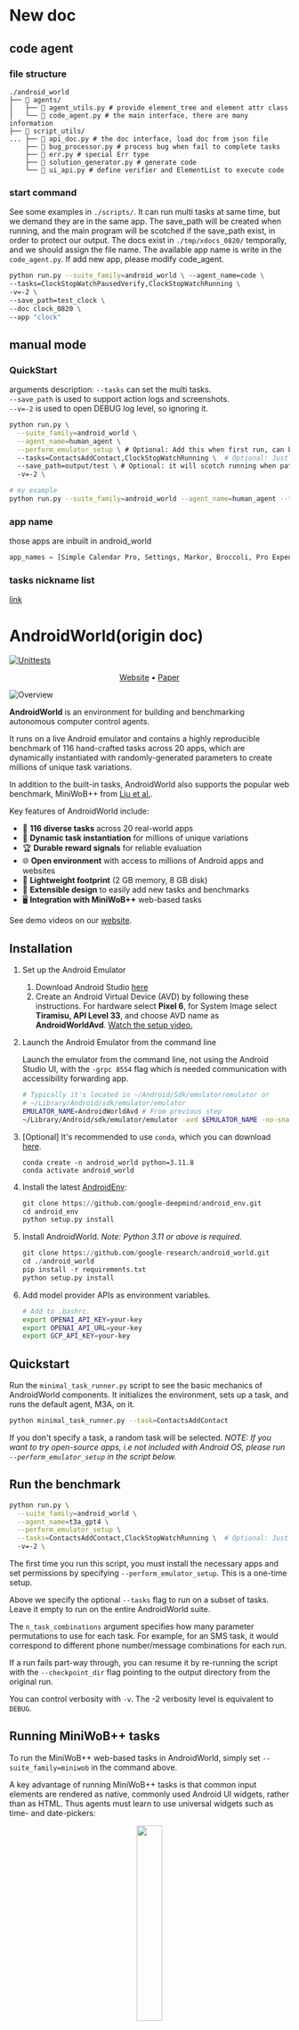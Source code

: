 # New doc
## code agent
### file structure
```
./android_world
├── 📂 agents/
│   ├── 📄 agent_utils.py # provide element_tree and element attr class
│   └── 📄 code_agent.py # the main interface, there are many information
├── 📂 script_utils/
... ├── 📄 api_doc.py # the doc interface, load doc from json file
    ├── 📄 bug_processor.py # process bug when fail to complete tasks
    ├── 📄 err.py # special Err type
    ├── 📄 solution_generator.py # generate code
    └── 📄 ui_api.py # define verifier and ElementList to execute code
```
### start command
See some examples in `./scripts/`.
It can run multi tasks at same time, but we demand they are in the same app.
The save_path will be created when running, and the main program will be scotched if the save_path exist, in order to protect our output.
The docs exist in `./tmp/xdocs_0820/` temporally, and we should assign the file name.
The available app name is write in the `code_agent.py`. If add new app, please modify code_agent.
```bash
python run.py --suite_family=android_world \ --agent_name=code \
--tasks=ClockStopWatchPausedVerify,ClockStopWatchRunning \
-v=-2 \
--save_path=test_clock \
--doc clock_0820 \
--app "clock"
```
## manual mode
### QuickStart
arguments description:
`--tasks` can set the multi tasks.  
`--save_path` is used to support action logs and screenshots.  
`--v=-2` is used to open DEBUG log level, so ignoring it.  
```bash
python run.py \
  --suite_family=android_world \
  --agent_name=human_agent \
  --perform_emulator_setup \ # Optional: Add this when first run, can be ignored on 3090.
  --tasks=ContactsAddContact,ClockStopWatchRunning \  # Optional: Just run on a subset.
  --save_path=output/test \ # Optional: it will scotch running when path has already existed.
  -v=-2 \

# my example
python run.py --suite_family=android_world --agent_name=human_agent --tasks=ContactsAddContact
```
### app name
those apps are inbuilt in android_world
```python
app_names = [Simple Calendar Pro, Settings, Markor, Broccoli, Pro Expense, Simple SMS Messenger, OpenTracks, Tasks, Clock, Joplin, Retro Music, Simple Gallery Pro, Camera, Chrome, Contacts, OsmAnd, VLC, Audio Recorder, Files, Simple Draw Pro]
```
### tasks nickname list
[link](https://google-research.github.io/android_world/task_list.html)
# AndroidWorld(origin doc)

[![Unittests](https://github.com/google-research/android_world/actions/workflows/pytest.yml/badge.svg)](https://github.com/google-research/android_world/actions/workflows/pytest.yml)

<p align="center">
<a href="https://google-research.github.io/android_world/">Website</a> •
<a href="https://arxiv.org/pdf/2405.14573">Paper</a>
</p>

![Overview](assets/overview.png)

**AndroidWorld** is an environment for building and benchmarking autonomous computer control agents.

It runs on a live Android emulator and contains a highly reproducible benchmark of 116 hand-crafted tasks across 20 apps, which are dynamically instantiated with randomly-generated parameters to create millions of unique task variations.

In addition to the built-in tasks, AndroidWorld also supports the popular web benchmark, MiniWoB++ from [Liu et al.](http://arxiv.org/abs/1802.08802).

Key features of AndroidWorld include:

* 📝 **116 diverse tasks** across 20 real-world apps
* 🎲 **Dynamic task instantiation** for millions of unique variations
* 🏆 **Durable reward signals** for reliable evaluation
* 🌐 **Open environment** with access to millions of Android apps and websites
* 💾 **Lightweight footprint** (2 GB memory, 8 GB disk)
* 🔧 **Extensible design** to easily add new tasks and benchmarks
* 🖥️ **Integration with MiniWoB++** web-based tasks

See demo videos on our [website](https://google-research.github.io/android_world/).

## Installation

1. Set up the Android Emulator
   1. Download Android Studio [here](https://developer.android.com/studio?gad_source=1&gclid=Cj0KCQjw3ZayBhDRARIsAPWzx8oLcadBD0vAq8xmUutaunLGSzhgEtLz4xVZ_SpV4G0xJazS7LxQkDsaAuveEALw_wcB&gclsrc=aw.ds)
   2. Create an Android Virtual Device (AVD) by following these instructions. For hardware select **Pixel 6**, for System Image select **Tiramisu, API Level 33**, and choose AVD name as **AndroidWorldAvd**. [Watch the setup video.](https://github.com/google-research/android_world/assets/162379927/efc33980-8b36-44be-bb2b-a92d4c334a50)

1. Launch the Android Emulator from the command line

    Launch the emulator from the command line, not using the Android Studio UI, with the `-grpc 8554` flag which is needed communication with accessibility forwarding app.

    ```bash
    # Typically it's located in ~/Android/Sdk/emulator/emulator or
    # ~/Library/Android/sdk/emulator/emulator
    EMULATOR_NAME=AndroidWorldAvd # From previous step
    ~/Library/Android/sdk/emulator/emulator -avd $EMULATOR_NAME -no-snapshot -grpc 8554
    ```

1. [Optional] It's recommended to use `conda`, which you can download [here](https://docs.anaconda.com/free/miniconda/miniconda-install/).

    ```
    conda create -n android_world python=3.11.8
    conda activate android_world
    ```

1. Install the latest [AndroidEnv](https://github.com/google-deepmind/android_env):

    ```python
    git clone https://github.com/google-deepmind/android_env.git
    cd android_env
    python setup.py install
    ```

1. Install AndroidWorld. *Note: Python 3.11 or above is required.*

    ```python
    git clone https://github.com/google-research/android_world.git
    cd ./android_world
    pip install -r requirements.txt
    python setup.py install
    ```

1. Add model provider APIs as environment variables.

    ```bash
    # Add to .bashrc.
    export OPENAI_API_KEY=your-key
    export OPENAI_API_URL=your-key
    export GCP_API_KEY=your-key
    ```

## Quickstart

Run the `minimal_task_runner.py` script to see the basic mechanics of AndroidWorld components. It initializes the environment, sets up a task, and runs the default agent, M3A, on it.
```bash
python minimal_task_runner.py --task=ContactsAddContact
```

If you don't specify a task, a random task will be selected. *NOTE: If you want to try open-source apps, i.e not included with Android OS, please run `--perform_emulator_setup` in the script below.*

## Run the benchmark

```bash
python run.py \
  --suite_family=android_world \
  --agent_name=t3a_gpt4 \
  --perform_emulator_setup \
  --tasks=ContactsAddContact,ClockStopWatchRunning \  # Optional: Just run on a subset.
  -v=-2 \
```

The first time you run this script, you must install the necessary apps and set permissions by specifying `--perform_emulator_setup`. This is a one-time setup.

Above we specify the optional `--tasks` flag to run on a subset of tasks. Leave it empty to run on the entire AndroidWorld suite.

The `n_task_combinations` argument specifies how many parameter permutations to use for each task. For example, for an SMS task, it would correspond to different phone number/message combinations for each run.

If a run fails part-way through, you can resume it by re-running the script with the `--checkpoint_dir` flag pointing to the output directory from the original run.

You can control verbosity with `-v`. The -2 verbosity level is equivalent to `DEBUG`.

## Running MiniWoB++ tasks

To run the MiniWoB++ web-based tasks in AndroidWorld, simply set
`--suite_family=miniwob` in the command above.

A key advantage of running MiniWoB++ tasks is that common input elements are
rendered as native, commonly used Android UI widgets, rather than as HTML. Thus agents must learn to use universal
widgets such as time- and date-pickers:

<p align="center">
   <img src="assets/miniwob.png" style="width:30%">
</p>

## Create your own agent

In addition to the agents we provide [here](https://github.com/google-research/android_world/tree/main/android_world/agents), you can also easily create your own agent and run the benchmark with it as follows.

1. Create an agent class that inherits from [EnvironmentInteractingAgent](https://github.com/google-research/android_world/blob/6e4feb00702735c9a7485f4ae714528a058cb2b7/android_world/agents/base_agent.py#L39C1-L39C44) and implement the [step](https://github.com/google-research/android_world/blob/6e4feb00702735c9a7485f4ae714528a058cb2b7/android_world/agents/base_agent.py#L116) method.
In the current workflow, the agent tries to complete a task in a for loop. In each round, the [step](https://github.com/google-research/android_world/blob/6e4feb00702735c9a7485f4ae714528a058cb2b7/android_world/agents/base_agent.py#L116) method will be called and this is where you implement your agent's logic. A typical approach involves first gathering information like the current screenshot, the UI elements (like buttons, icons) through the AndroidEnv instance within the agent, selecting one of the [supported actions](https://github.com/google-research/android_world/blob/main/android_world/env/json_action.py), executing it through the AndroidEnv and returning an [AgentInteractionResult](https://github.com/google-research/android_world/blob/6e4feb00702735c9a7485f4ae714528a058cb2b7/android_world/agents/base_agent.py#L26). The `done` property on AgentInteractionResult should be set to true to indicate that the task is finished.

2. Import your agent in [run.py](https://github.com/google-research/android_world/blob/main/run.py) and also add it into the [_get_agent](https://github.com/google-research/android_world/blob/15471441ac306ff08bca87454b1b546ae81db7af/run.py#L147) method which takes in your agent's name and return an instance of it.

3. Now you can run the benchmark with your new agent using the command above with the `agent_name` flag changed to your agent's name.


*This is not an officially supported Google product.*

